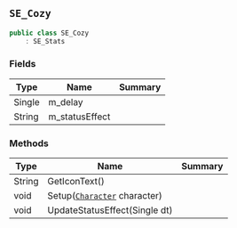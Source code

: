 ## `SE_Cozy`

```csharp
public class SE_Cozy
    : SE_Stats

```

### Fields

| Type | Name | Summary | 
| --- | --- | --- | 
| Single | m_delay |  | 
| String | m_statusEffect |  | 


### Methods

| Type | Name | Summary | 
| --- | --- | --- | 
| String | GetIconText() |  | 
| void | Setup([`Character`](./Character.md) character) |  | 
| void | UpdateStatusEffect(Single dt) |  | 


